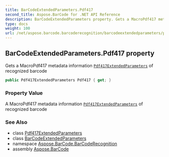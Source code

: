 ```yaml
---
title: BarCodeExtendedParameters.Pdf417
second_title: Aspose.BarCode for .NET API Reference
description: BarCodeExtendedParameters property. Gets a MacroPdf417 metadata information Pdf417ExtendedParameters of recognized barcode
type: docs
weight: 100
url: /net/aspose.barcode.barcoderecognition/barcodeextendedparameters/pdf417/
---
```

## BarCodeExtendedParameters.Pdf417 property

Gets a MacroPdf417 metadata information [`Pdf417ExtendedParameters`](../../pdf417extendedparameters/) of recognized barcode

```csharp
public Pdf417ExtendedParameters Pdf417 { get; }
```

### Property Value

A MacroPdf417 metadata information [`Pdf417ExtendedParameters`](../../pdf417extendedparameters/) of recognized barcode

### See Also

* class [Pdf417ExtendedParameters](../../pdf417extendedparameters/)
* class [BarCodeExtendedParameters](../)
* namespace [Aspose.BarCode.BarCodeRecognition](../../barcodeextendedparameters/)
* assembly [Aspose.BarCode](../../../)


